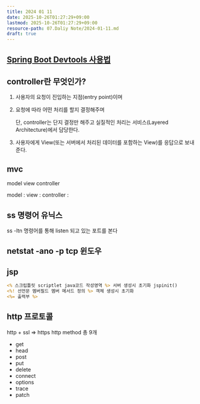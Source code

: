 ```yaml
---
title: 2024 01 11
date: 2025-10-26T01:27:29+09:00
lastmod: 2025-10-26T01:27:29+09:00
resource-path: 07.Daliy Note/2024-01-11.md
draft: true
---
```

## [Spring Boot Devtools 사용법](https://barbera.tistory.com/47)


## controller란 무엇인가?

1. 사용자의 요청이 진입하는 지점(entry point)이며
    
2. 요청에 따라 어떤 처리를 할지 결정해주며
    
    단, controller는 단지 결정만 해주고 실질적인 처리는 서비스(Layered Architecture)에서 담당한다.
    
3. 사용자에게 View(또는 서버에서 처리된 데이터를 포함하는 View)를 응답으로 보내준다.



## mvc

model view controller

model : 
view : 
controller : 


## ss 명령어 유닉스
ss -ltn 명령어를 통해 listen 되고 있는 포트를 본다

## netstat -ano -p tcp 윈도우

## jsp
```jsp
<% 스크립틀릿 scriptlet java코드 작성영역 %> 서버 생성시 초기화 jspinit()
<%! 선언문 멤버필드 멤버 메서드 정의 %> 객체 생성시 초기화 
<%= 출력부 %>

```


## http 프로토콜
http + ssl => https
http method
총 9개
- get
- head
- post
- put
- delete
- connect
- options
- trace
- patch